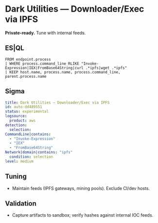 # Dark Utilities — Downloader/Exec via IPFS
**Private-ready.** Tune with internal feeds.

## ES|QL
```esql
FROM endpoint.process
| WHERE process.command_line RLIKE "Invoke-Expression|IEX|FromBase64String|curl .*ipfs|wget .*ipfs"
| KEEP host.name, process.name, process.command_line, parent.process.name
```

## Sigma
```yaml
title: Dark Utilities — Downloader/Exec via IPFS
id: auto-dd489551
status: experimental
logsource:
  product: aws
detection:
  selection:
CommandLine|contains:
  - "Invoke-Expression"
  - "IEX"
  - "FromBase64String"
Network|domain|contains: "ipfs"
  condition: selection
level: medium
```

## Tuning
- Maintain feeds (IPFS gateways, mining pools). Exclude CI/dev hosts.

## Validation
- Capture artifacts to sandbox; verify hashes against internal IOC feeds.
